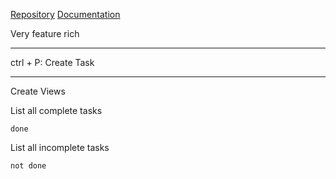 [Repository](https://github.com/obsidian-tasks-group/obsidian-tasks)
[Documentation](https://obsidian-tasks-group.github.io/obsidian-tasks/)

Very feature rich

---

ctrl + P: Create Task

---

Create Views

List all complete tasks
```tasks
done
```

List all incomplete tasks
```tasks
not done
```
